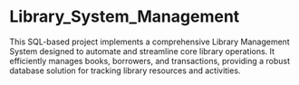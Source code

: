 # Library_System_Management
This SQL-based project implements a comprehensive Library Management System designed to automate and streamline core library operations. It efficiently manages books, borrowers, and transactions, providing a robust database solution for tracking library resources and activities.

